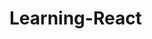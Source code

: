 # Learning-React

<!-- 
Notes:
- in package.json "devDependencies" is only for local dev
- .ts is used for plain typescript files and .tsx is used for react components 
- File structure:
    - public folder is for publicly visible assets


- for the first-react-app tutorial I'll use function based components since
  that is what is popular now due to being more concise.
  Class based components can be found in older code


- `export default` can be used on a single value per module to create a default export
  other exports must be named exports and need to be put in '{ }' when exporting/importing
  while the default export doesnt 

- React only allows a component to return a single html element
 if want to return multiple elements, can import Fragment from 'react' and wrap your 
 elements in that or just put empty angle brackets - '<>' and react will interperet that
 as a fragment

 - In react, 'useState' is a hook functions that returns a length 2 arr
   arr[0] = a variable, arr[1] = functions to change the variable
   once the function to change the variable is called, it will change the variable
   and notify react to update the DOM wherever the variable was used.
  |
  ==> EACH COMPONENT HAS ITS OWN STATE! 
     (eg if I create two ListGroup components, the selectedItemIndex will be separate for each)

- props are a way of passing data to components (like args to a function)
- in JS, instead of defining an interface like here, we import PropTypes and define types that way
-->